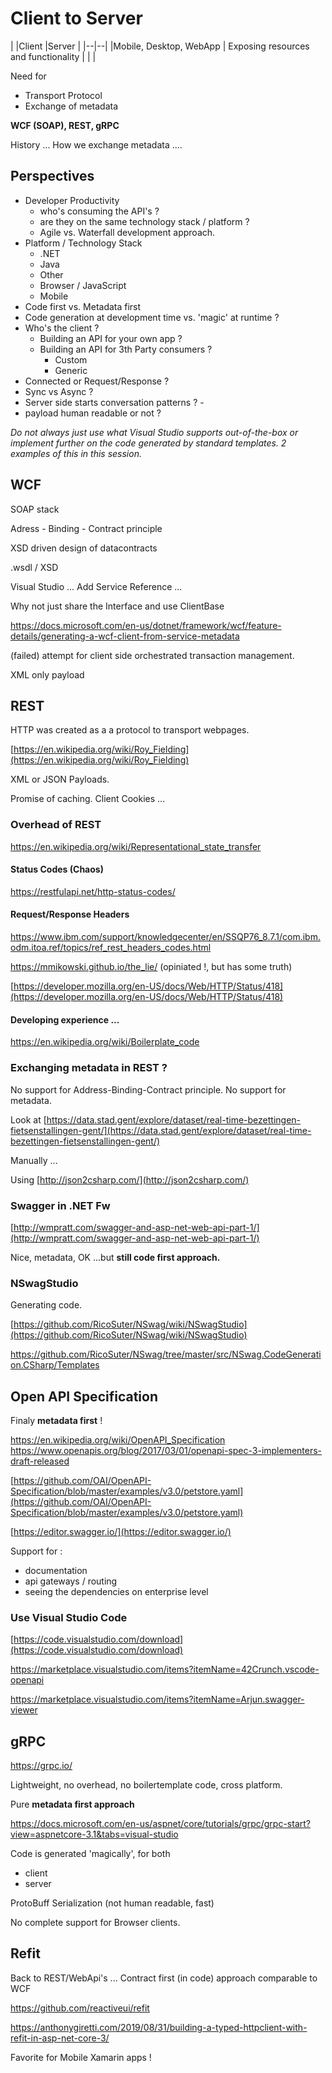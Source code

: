 # Client to Server 

|
|Client  |Server  |
|--|--|
|Mobile, Desktop, WebApp | Exposing resources and functionality
|  |  |

Need for 

 - Transport Protocol
 - Exchange of metadata

**WCF (SOAP), REST, gRPC**

History ...
How we exchange metadata ....

## Perspectives

 - Developer Productivity
	 - who's consuming the API's ? 
	 - are they on the same technology stack / platform ?
	 - Agile vs. Waterfall development approach.
 - Platform / Technology Stack 
   - .NET
   - Java
   - Other
   - Browser / JavaScript
   - Mobile 
  - Code first vs. Metadata first 
  - Code generation at development time vs. 'magic' at runtime ?
 - Who's the client ?
   - Building an API for your own app ?
   - Building an API for 3th Party consumers ?
     - Custom
     - Generic
  - Connected or Request/Response ?
  - Sync vs Async ?
  - Server side starts conversation patterns ?  - 
  - payload human readable or not ?

*Do not always just use what Visual Studio supports out-of-the-box or implement further on the code generated by standard templates.*
      *2 examples of this in this  session.*

## WCF

 SOAP stack
 
 Adress - Binding - Contract principle
 
 XSD driven design of datacontracts
 
 .wsdl / XSD
 
 Visual Studio ... Add Service Reference ...
 
 Why not just share the Interface and use ClientBase<T>
 
https://docs.microsoft.com/en-us/dotnet/framework/wcf/feature-details/generating-a-wcf-client-from-service-metadata
 
(failed) attempt for client side orchestrated transaction management.

XML only payload
 
## REST
HTTP was created as a a protocol to transport webpages.

[https://en.wikipedia.org/wiki/Roy_Fielding](https://en.wikipedia.org/wiki/Roy_Fielding)

XML or JSON Payloads.

Promise of caching.
Client Cookies ...

### Overhead of REST 

https://en.wikipedia.org/wiki/Representational_state_transfer
#### Status Codes (Chaos)
https://restfulapi.net/http-status-codes/
#### Request/Response Headers
https://www.ibm.com/support/knowledgecenter/en/SSQP76_8.7.1/com.ibm.odm.itoa.ref/topics/ref_rest_headers_codes.html

https://mmikowski.github.io/the_lie/ (opiniated !, but has some truth)

[https://developer.mozilla.org/en-US/docs/Web/HTTP/Status/418](https://developer.mozilla.org/en-US/docs/Web/HTTP/Status/418)

 #### Developing experience ...
https://en.wikipedia.org/wiki/Boilerplate_code

### Exchanging metadata in REST ?

No support for Address-Binding-Contract principle.
No support for metadata.

Look at [https://data.stad.gent/explore/dataset/real-time-bezettingen-fietsenstallingen-gent/](https://data.stad.gent/explore/dataset/real-time-bezettingen-fietsenstallingen-gent/)

Manually ...

Using [http://json2csharp.com/](http://json2csharp.com/)

### Swagger in .NET Fw
[http://wmpratt.com/swagger-and-asp-net-web-api-part-1/](http://wmpratt.com/swagger-and-asp-net-web-api-part-1/)

Nice, metadata, OK ...but **still code first approach.**

### NSwagStudio

Generating code.

[https://github.com/RicoSuter/NSwag/wiki/NSwagStudio](https://github.com/RicoSuter/NSwag/wiki/NSwagStudio)

https://github.com/RicoSuter/NSwag/tree/master/src/NSwag.CodeGeneration.CSharp/Templates

## Open API Specification

Finaly **metadata first** !

https://en.wikipedia.org/wiki/OpenAPI_Specification
https://www.openapis.org/blog/2017/03/01/openapi-spec-3-implementers-draft-released

[https://github.com/OAI/OpenAPI-Specification/blob/master/examples/v3.0/petstore.yaml](https://github.com/OAI/OpenAPI-Specification/blob/master/examples/v3.0/petstore.yaml)

[https://editor.swagger.io/](https://editor.swagger.io/)

Support for :
 - documentation
 - api gateways / routing
 - seeing the dependencies on enterprise level

### Use Visual Studio Code

[https://code.visualstudio.com/download](https://code.visualstudio.com/download)

https://marketplace.visualstudio.com/items?itemName=42Crunch.vscode-openapi

https://marketplace.visualstudio.com/items?itemName=Arjun.swagger-viewer

## gRPC

https://grpc.io/

Lightweight, no overhead, no boilertemplate code, cross platform.

Pure **metadata first approach**

https://docs.microsoft.com/en-us/aspnet/core/tutorials/grpc/grpc-start?view=aspnetcore-3.1&tabs=visual-studio

Code is generated 'magically', for both
- client
- server

ProtoBuff Serialization (not human readable, fast)

No complete support for Browser clients.

## Refit

Back to REST/WebApi's ... Contract first (in code) approach comparable to WCF

https://github.com/reactiveui/refit

https://anthonygiretti.com/2019/08/31/building-a-typed-httpclient-with-refit-in-asp-net-core-3/

Favorite for Mobile Xamarin apps !

<!--stackedit_data:
eyJoaXN0b3J5IjpbMjE5NTc0NTI2XX0=
-->